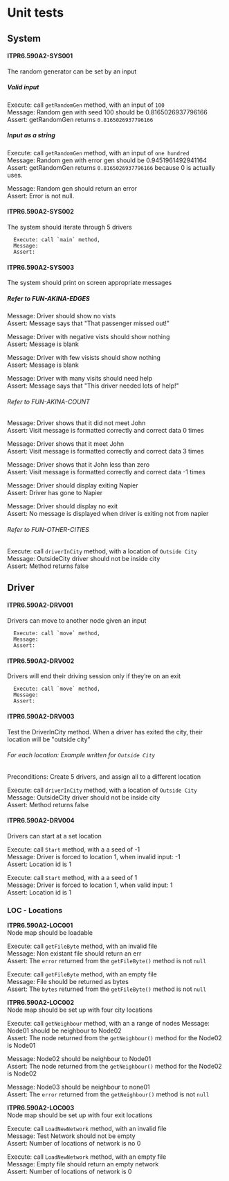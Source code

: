 # Unit tests

## System
#### ITPR6.590A2-SYS001
The random generator can be set by an input  
	
  ##### Valid input
  Execute: call `getRandomGen` method, with an input of `100`  
  Message: Random gen with seed 100 should be 0.8165026937796166  
  Assert:  getRandomGen returns `0.8165026937796166`  
  
  ##### Input as a string
  Execute:  call `getRandomGen` method, with an input of `one hundred`  
  Message:  Random gen with error gen should be 0.9451961492941164  
  Assert:  getRandomGen returns `0.8165026937796166` because 0 is actually uses.    
  
  Message:  Random gen should return an error  
  Assert:  Error is not null.  
  
#### ITPR6.590A2-SYS002
The system should iterate through 5 drivers  
```
  Execute: call `main` method,
  Message:  
  Assert:   
```
#### ITPR6.590A2-SYS003
The system should print on screen appropriate messages  

  ##### Refer to FUN-AKINA-EDGES
  Message: Driver should show no vists  
  Assert: Message says that "That passenger missed out!"  
  
  Message: Driver with negative vists should show nothing  
  Assert: Message is blank  
  
  Message: Driver with few visists should show nothing  
  Assert: Message is blank  
  
  Message: Driver with many visits should need help  
  Assert: Message says that "This driver needed lots of help!"  

  ###### Refer to FUN-AKINA-COUNT
  Message: Driver shows that it did not meet John  
  Assert: Visit message is formatted correctly and correct data 0 times  
  
  Message: Driver shows that it meet John  
  Assert: Visit message is formatted correctly and correct data 3 times     
  
  Message:  Driver shows that it John less than zero  
  Assert: Visit message is formatted correctly and correct data -1 times     
  
  Message: Driver should display exiting Napier  
  Assert: Driver has gone to Napier  
  
  Message: Driver should display no exit  
  Assert: No message is displayed when driver is exiting not from napier  
  
  ###### Refer to FUN-OTHER-CITIES
  Execute:  call `driverInCity` method, with a location of `Outside City`    
  Message:  OutsideCity driver should not be inside city  
  Assert:   Method returns false  

## Driver
#### ITPR6.590A2-DRV001 
Drivers can move to another node given an input  
```
  Execute: call `move` method,
  Message:  
  Assert:   
```  
  
#### ITPR6.590A2-DRV002 
Drivers will end their driving session only if they’re on an exit  
```
  Execute: call `move` method,
  Message:  
  Assert:   
```
#### ITPR6.590A2-DRV003 
Test the DriverInCity method. When a driver has exited the city, their location will be "outside city"  
  ###### For each location: Example written for `Outside City`
  Preconditions: Create 5 drivers, and assign all to a different location  

  Execute:  call `driverInCity` method, with a location of `Outside City`  
  Message:  OutsideCity driver should not be inside city  
  Assert:   Method returns false  

#### ITPR6.590A2-DRV004
Drivers can start at a set location

  Execute:  call `Start` method, with a a seed of -1  
  Message:  Driver is forced to location 1, when invalid input: -1  
  Assert:   Location id is 1  
   
  Execute:  call `Start` method, with a a seed of 1  
  Message:  Driver is forced to location 1, when valid input: 1  
  Assert:   Location id is 1   


### LOC - Locations
__ITPR6.590A2-LOC001__  
Node map should be loadable

Execute:  call `getFileByte` method, with an invalid file  
Message: Non existant file should return an err   
Assert:  The `error` returned from the `getFileByte()` method is not `null` 

Execute:  call `getFileByte` method, with an empty file  
Message: File should be returned as bytes  
Assert: The `bytes` returned from the `getFileByte()` method is not `null` 

__ITPR6.590A2-LOC002__  
Node map should be set up with four city locations    

Execute:  call `getNeighbour` method, with an a range of nodes
Message: Node01 should be neighbour to Node02  
Assert: The node returned from the `getNeighbour()` method for the Node02 is Node01  

Message: Node02 should be neighbour to Node01  
Assert: The node returned from the `getNeighbour()` method for the Node02 is Node02 

Message: Node03 should be neighbour to none01  
Assert: The `error` returned from the `getNeighbour()` method is not `null`  

__ITPR6.590A2-LOC003__  
Node map should be set up with four exit locations  

Execute:  call `LoadNewNetwork` method, with an invalid file  
Message: Test Network should not be empty     
Assert: Number of locations of network is no 0

Execute:  call `LoadNewNetwork` method, with an empty file  
Message: Empty file should return an empty network  
Assert: Number of locations of network is 0
